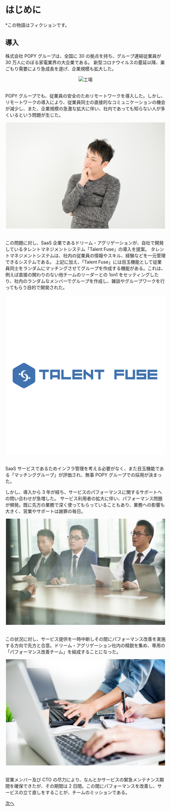 # はじめに

\*この物語はフィクションです。

## 導入

株式会社 POPY グループは、全国に 30 の拠点を持ち、グループ連結従業員が 30 万人にのぼる家電業界の大企業である。
新型コロナウイルスの蔓延以降、巣ごもり需要により急成長を遂げ、企業規模も拡大した。

<div align="center">
<img src="../../img/factory.jpeg" alt="工場" width="500">
</div>

<br>

POPY グループでも、従業員の安全のためリモートワークを導入した。しかし、リモートワークの導入により、従業員同士の直接的なコミュニケーションの機会が減少し、また、企業規模の急激な拡大に伴い、社内であっても知らない人が多くいるという問題が生じた。

<div align="center">
<img src="../../img/idk.jpeg" alt="人"  width="500">
</div>

<br>

この問題に対し、SaaS 企業であるドリーム・アグリゲーションが、自社で開発しているタレントマネジメントシステム「Talent Fuse」の導入を提案。
タレントマネジメントシステムは、社内の従業員の情報やスキル、経験などを一元管理できるシステムである。
上記に加え、「Talent Fuse」には目玉機能として従業員同士をランダムにマッチングさせてグループを作成する機能がある。これは、例えば直接の関わりのない他チームのリーダーとの 1on1 をセッティングしたり、社内のランダムなメンバーでグループを作成し、雑談やグループワークを行ってもらう目的で開発された。

<div align="center">
<img src="../../img/logo.png" alt="ロゴ" width="500">
</div>

<br>

SaaS サービスであるためインフラ管理を考える必要がなく、また目玉機能である「マッチンググループ」が評価され、無事 POPY グループでの採用が決まった。

しかし、導入から 3 年が経ち、サービスのパフォーマンスに関するサポートへの問い合わせが急増した。
サービス利用者の拡大に伴い、パフォーマンス問題が頻発。既に先方の業務で深く使ってもらっていることもあり、業務への影響も大きく、営業やサポートは謝罪の毎日。

<div align="center">
<img src="../../img/anger.jpeg" alt="怒っている人" width="500">
</div>

<br>

この状況に対し、サービス提供を一時中断しその間にパフォーマンス改善を実施する方向で先方と合意。ドリーム・アグリゲーション社内の精鋭を集め、専用の「パフォーマンス改善チーム」を結成することになった。

<div align="center">
<img src="../../img/work.jpeg" alt="作業" width="500">
</div>

<br>

営業メンバー及び CTO の尽力により、なんとかサービスの緊急メンテナンス期間を確保できたが、その期間は 2 日間。この間にパフォーマンスを改善し、サービスの立て直しをすることが、チームのミッションである。

[次へ](./01_Start.md)
